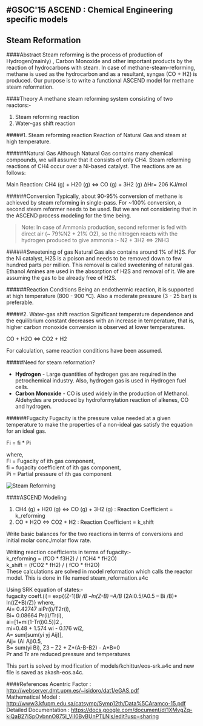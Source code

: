 #GSOC'15 ASCEND : Chemical Engineering specific models
---
## Steam Reformation
####Abstract
Steam reforming is the process of production of Hydrogen(mainly) , Carbon Monoxide and other important products by the reaction of hydrocarbons with steam. In case of methane-steam-reforming, methane is used as the hydrocarbon and as a resultant, syngas (CO + H2) is produced. Our purpose is to write a functional ASCEND model for methane steam reformation.

####Theory
A methane steam reforming system consisting of two reactors:-
1. Steam reforming reaction
2. Water-gas shift reaction

#####1. Steam reforming reaction
Reaction of Natural Gas and steam at high temperature.

######Natural Gas
Although Natural Gas contains many chemical compounds, we will assume that it consists of only CH4. Steam reforming reactions of CH4 occur over a Ni-based catalyst. The reactions are as follows:

Main Reaction: 		CH4 (g) +  H20 (g)   ⇔   CO (g) + 3H2 (g)   ΔHr= 206 KJ/mol

######Conversion
Typically, about 90-95% conversion of methane is achieved by steam reforming in single-pass.
For ~100% conversion, a second steam reformer needs to be used. But we are not considering that in the ASCEND process modeling for the time being.
>Note: In case of Ammonia production, second reformer is fed with direct air (~ 79%N2 + 21% O2), so the nitrogen reacts with the hydrogen produced to give ammonia :- N2 + 3H2 ⇔ 2NH3

######Sweetening of gas
Natural Gas also contains around 1% of H2S. For the Ni catalyst, H2S is a poison and needs to be removed down to few hundred parts per million. This removal is called sweetening of natural gas. Ethanol Amines are used in the absorption of H2S and removal of it.
We are assuming the gas to be already free of H2S.

######Reaction Conditions
Being an endothermic reaction, it is supported at high temperature (800 - 900 ℃). Also a moderate pressure (3 - 25 bar) is preferable.

#####2. Water-gas shift reaction
Significant temperature dependence and the equilibrium constant decreases with an increase in temperature, that is, higher carbon monoxide conversion is observed at lower temperatures.

CO + H2O ⇔  CO2 + H2 

For calculation, same reaction conditions have been assumed.


#####Need for steam reformation?
- **Hydrogen** - Large quantities of hydrogen gas are required in the petrochemical industry. Also, hydrogen gas is used in Hydrogen fuel cells.
- **Carbon Monoxide** - CO is used widely in the production of Methanol. Aldehydes are produced by hydroformylation reaction of alkenes, CO and hydrogen.

######Fugacity
Fugacity is the pressure value needed at a given temperature to make the properties of a non-ideal gas satisfy the equation for an ideal gas.

Fi = fi * Pi

where,  
Fi = Fugacity of ith gas component,  
fi	= fugacity coefficient of ith gas component,  
Pi	= Partial pressure of ith gas component

![Steam Reforming](http://www.digipac.ca/chemical/mtom/contents/chapter4/images/hreforming.gif)

####ASCEND Modeling
1. CH4 (g) +  H20 (g)   ⇔   CO (g) + 3H2 (g)		:	Reaction Coefficient = k_reforming
2. CO + H2O ⇔  CO2 + H2			:	Reaction Coefficient = k_shift

Write basic balances for the two reactions in terms of conversions and initial molar conc./molar flow rate.

Writing reaction coefficients in terms of fugacity:-  
k_reforming	= (fCO * f3H2) / ( fCH4 * fH2O)  
k_shift		= (fCO2 * fH2) / ( fCO * fH2O)  
These calculations are solved in model reformation which calls the reactor model. This is done in file named steam_reformation.a4c

Using SRK equation of states:-  
fugacity coeff.(i)= exp{(Z-1)*Bi /B –ln(Z-B) –A/B* (2Ai0.5/A0.5 – Bi /B)* ln((Z+B)/Z)}
where,  
Ai= 0.42747 aiPr(i)/T2r(i),  
Bi= 0.08664 Pr(i)/Tr(i),  
ai=[1+mi(1-Tr(i)0.5)]2 ,  
mi=0.48 + 1.574 wi - 0.176 wi2,  
A= sum[sum(yi yj Aij)],  
Aij= (Ai Aj)0.5,  
B= sum(yi Bi), Z3 – Z2 + Z*(A-B-B2) - A*B=0  
Pr and Tr are reduced pressure and temperatures

This part is solved by modification of models/kchittur/eos-srk.a4c and new file is saved as akash-eos.a4c.

####References
Acentric Factor : http://webserver.dmt.upm.es/~isidoro/dat1/eGAS.pdf  
Mathematical Model : http://www3.kfupm.edu.sa/catsymp/Symp12th/Data%5CAramco-15.pdf  
Detailed Documentation : https://docs.google.com/document/d/1XMvgZq-kiQaB27iSpOvbnnO875I_VII0BvBUnPTLNls/edit?usp=sharing